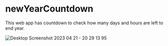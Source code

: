 # newYearCountdown
This web app has countdown to check how many days and hours are left to end year.


![Desktop Screenshot 2023 04 21 - 20 29 13 95](https://user-images.githubusercontent.com/130387912/233668894-e1f8f02c-24bc-432c-a65c-a0e5b43f7a18.png)
